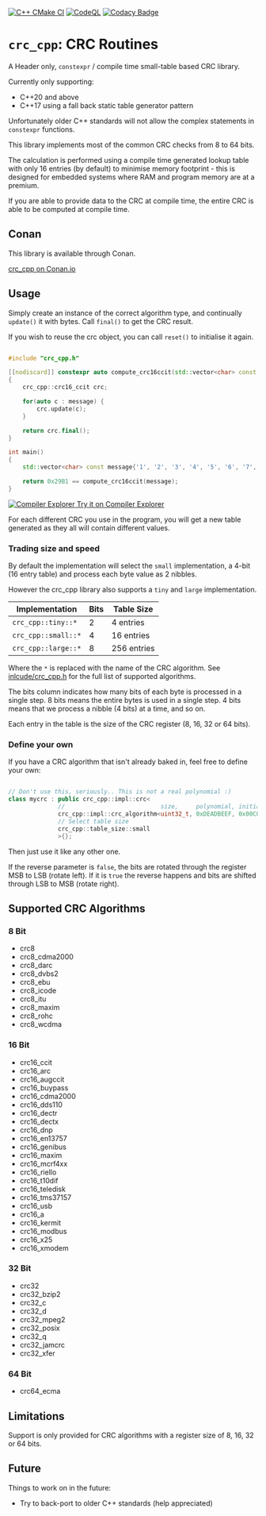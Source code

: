 
[![C++ CMake CI](https://github.com/AshleyRoll/crc_cpp/actions/workflows/build_cmake.yml/badge.svg)](https://github.com/AshleyRoll/crc_cpp/actions/workflows/build_cmake.yml)
[![CodeQL](https://github.com/AshleyRoll/crc_cpp/actions/workflows/codeql-analysis.yml/badge.svg)](https://github.com/AshleyRoll/crc_cpp/actions/workflows/codeql-analysis.yml)
[![Codacy Badge](https://app.codacy.com/project/badge/Grade/02c708fb7c554faabfccbaf04bfe5c14)](https://www.codacy.com/gh/AshleyRoll/crc_cpp/dashboard?utm_source=github.com&amp;utm_medium=referral&amp;utm_content=AshleyRoll/crc_cpp&amp;utm_campaign=Badge_Grade)

# `crc_cpp`: CRC Routines

A Header only, `constexpr` / compile time small-table based CRC library.

Currently only supporting:
-   C++20 and above
-   C++17 using a fall back static table generator pattern

Unfortunately older C++ standards will not allow the complex statements in
`constexpr` functions.

This library implements most of the common CRC checks from 8 to 64 bits.

The calculation is performed using a compile time generated lookup table with
only 16 entries (by default) to minimise memory footprint - this is designed
for embedded systems where RAM and program memory are at a premium.

If you are able to provide data to the CRC at compile time, the entire CRC is
able to be computed at compile time.

## Conan

This library is available through Conan.

[crc_cpp on Conan.io](https://conan.io/center/crc_cpp)


## Usage

Simply create an instance of the correct algorithm type, and continually
`update()` it with bytes. Call `final()` to get the CRC result.

If you wish to reuse the crc object, you can call `reset()` to initialise it
again.

```cpp

#include "crc_cpp.h"

[[nodiscard]] constexpr auto compute_crc16ccit(std::vector<char> const &message)
{
    crc_cpp::crc16_ccit crc;

    for(auto c : message) {
        crc.update(c);
    }

    return crc.final();
}

int main()
{
    std::vector<char> const message{'1', '2', '3', '4', '5', '6', '7', '8', '9'};

    return 0x29B1 == compute_crc16ccit(message);
}

```
[![Compiler Explorer](https://godbolt.org/favicon.ico) Try it on Compiler Explorer](https://godbolt.org/z/6Wc17zfze)

For each different CRC you use in the program, you will get a new table
generated as they all will contain different values.

### Trading size and speed

By default the implementation will select the `small` implementation, a
4-bit (16 entry table) and process each byte value as 2 nibbles.

However the crc_cpp library also supports a `tiny` and `large` implementation.

| Implementation      | Bits | Table Size  |
| ------------------- | ---- | ----------  |
| `crc_cpp::tiny::*`  | 2    | 4 entries   |
| `crc_cpp::small::*` | 4    | 16 entries  |
| `crc_cpp::large::*` | 8    | 256 entries |

Where the `*` is replaced with the name of the CRC algorithm. See
[inlcude/crc_cpp.h](include/crc_cpp.h) for the full list of supported
algorithms.

The bits column indicates how many bits of each byte is processed in a single
step. 8 bits means the entire bytes is used in a single step. 4 bits means that
we process a nibble (4 bits) at a time, and so on.

Each entry in the table is the size of the CRC register (8, 16, 32 or 64 bits).

### Define your own

If you have a CRC algorithm that isn't already baked in, feel free to define
your own:

```cpp

// Don't use this, seriously.. This is not a real polynomial :)
class mycrc : public crc_cpp::impl::crc<
              //                           size,     polynomial, initial,    final xor,  reverse?
              crc_cpp::impl::crc_algorithm<uint32_t, 0xDEADBEEF, 0x00C0DE00, 0x00000000, false>,
              // Select table size
              crc_cpp::table_size::small
              >{};
```

Then just use it like any other one.

If the reverse parameter is `false`, the bits are rotated through the register
MSB to LSB (rotate left). If it is `true` the reverse happens and bits are shifted through
LSB to MSB (rotate right).

## Supported CRC Algorithms

### 8 Bit

-   crc8
-   crc8_cdma2000
-   crc8_darc
-   crc8_dvbs2
-   crc8_ebu
-   crc8_icode
-   crc8_itu
-   crc8_maxim
-   crc8_rohc
-   crc8_wcdma

### 16 Bit

-   crc16_ccit
-   crc16_arc
-   crc16_augccit
-   crc16_buypass
-   crc16_cdma2000
-   crc16_dds110
-   crc16_dectr
-   crc16_dectx
-   crc16_dnp
-   crc16_en13757
-   crc16_genibus
-   crc16_maxim
-   crc16_mcrf4xx
-   crc16_riello
-   crc16_t10dif
-   crc16_teledisk
-   crc16_tms37157
-   crc16_usb
-   crc16_a
-   crc16_kermit
-   crc16_modbus
-   crc16_x25
-   crc16_xmodem

### 32 Bit

-   crc32
-   crc32_bzip2
-   crc32_c
-   crc32_d
-   crc32_mpeg2
-   crc32_posix
-   crc32_q
-   crc32_jamcrc
-   crc32_xfer

### 64 Bit

-   crc64_ecma

## Limitations

Support is only provided for CRC algorithms with a register size of 8, 16, 32
or 64 bits.

## Future

Things to work on in the future:
-   Try to back-port to older C++ standards (help appreciated)

